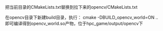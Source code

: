 把当前目录的CMakeLists.txt替换到拉下来的opencv/CMakeLists.txt

在opencv目录下新建build目录，执行：
cmake -DBUILD_opencv_world=ON ..
即可编译得到opencv_world.so产物，位于hpc_game/output/opencv下
